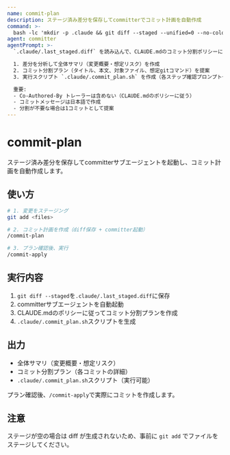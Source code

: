 ```yaml
---
name: commit-plan
description: ステージ済み差分を保存してcommitterでコミット計画を自動作成
command: >-
  bash -lc 'mkdir -p .claude && git diff --staged --unified=0 --no-color | tee .claude/.last_staged.diff >/dev/null && echo "[DIFF_SAVED] ステージ済み差分を保存しました。committerを起動します..."'
agent: committer
agentPrompt: >-
  `.claude/.last_staged.diff` を読み込んで、CLAUDE.mdのコミット分割ポリシーに従い以下を実行してください:

  1. 差分を分析して全体サマリ（変更概要・想定リスク）を作成
  2. コミット分割プラン（タイトル、本文、対象ファイル、想定gitコマンド）を提案
  3. 実行スクリプト `.claude/.commit_plan.sh` を作成（各ステップ確認プロンプト付き、--no-verify使用）

  重要:
  - Co-Authored-By トレーラーは含めない（CLAUDE.mdのポリシーに従う）
  - コミットメッセージは日本語で作成
  - 分割が不要な場合は1コミットとして提案
---
```

# commit-plan

ステージ済み差分を保存してcommitterサブエージェントを起動し、コミット計画を自動作成します。

## 使い方

```bash
# 1. 変更をステージング
git add <files>

# 2. コミット計画を作成（diff保存 + committer起動）
/commit-plan

# 3. プラン確認後、実行
/commit-apply
```

## 実行内容

1. `git diff --staged`を`.claude/.last_staged.diff`に保存
2. committerサブエージェントを自動起動
3. CLAUDE.mdのポリシーに従ってコミット分割プランを作成
4. `.claude/.commit_plan.sh`スクリプトを生成

## 出力

- 全体サマリ（変更概要・想定リスク）
- コミット分割プラン（各コミットの詳細）
- `.claude/.commit_plan.sh`スクリプト（実行可能）

プラン確認後、`/commit-apply`で実際にコミットを作成します。

## 注意

ステージが空の場合は diff が生成されないため、事前に `git add` でファイルをステージしてください。
